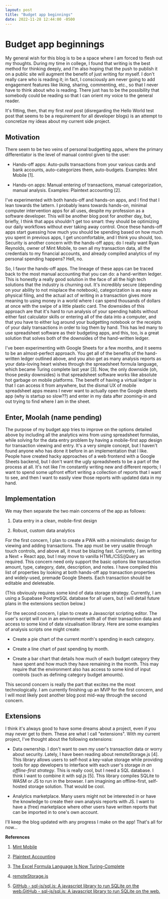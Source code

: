 ```yaml
---
layout: post
title: "Budget app beginnings"
date: 2022-11-28 12:44:00 -0500
---
```


# Budget app beginnings

My general wish for this blog is to be a space where I am forced to flesh out my thoughts. During my time in college, I found that writing is the best method for thinking deeply, and I'm also hoping that the push to publish it on a public site will augment the benefit of just writing for myself. I don't really care who is reading it; in fact, I consciously am never going to add engagement features like liking, sharing, commenting, etc., so that I never have to think about who is reading. There just has to be the possibility that somebody could be reading so that I can orient my voice to the general reader.

It's fitting, then, that my first *real* post (disregarding the Hello World test post that seems to be a requirement for all developer blogs) is an attempt to concretize my ideas about my current side project.

## Motivation

There seem to be two veins of personal budgetting apps, where the primary differentiator is the level of manual control given to the user:

- Hands-off apps: Auto-pulls transactions from your various cards and bank accounts, auto-categorizes them, auto-budgets. Examples: Mint Mobile [1].

- Hands-on apps: Manual entering of transactions, manual categorization, manual analysis. Examples: Plaintext accounting [2].

I've experimented with both hands-off and hands-on apps, and I find that I lean towards the lattern. I probably leans towards hands-on, minimal computer intervention apps for all uses, despite my profession as a software developer. This will be another blog post for another day, but, briefly, I think that apps shouldn't get too smart: they should be optimizing our daily workflows without ever taking away control. Once these hands-off apps start guessing how much you should be spending based on how much you spent in previous apps, I get uncomfortable, and I think you should, too. Security is another concern with the hands-off apps; do I really want Ryan Reynolds, owner of Mint Mobile, to own all my transaction data, all the credentials to my financial accounts, and already compiled analytics of my personal spending happens? Hell, no.

So, I favor the hands-off apps. The lineage of these apps can be traced back to the most manual accounting that you can do: a hand-written ledger. This is honestly a really good solution in the face of all the high tech solutions that the industry is churning out. It's incredibly secure (depending on your ability to not misplace the notebook), categorization is as easy as physical filing, and the actual act of writing in a transaction gives more meaning to using money in a world where I can spend thousands of dollars at once with the swipe of a little plastic card. The downsides of this approach are that it's hard to run analysis of your spending habits without either fast calculator skills or entering all of the data into a computer, and that you have to either lug around your budgetting notebook or the receipts of your daily transactions in order to log them by hand. This has led many to use spreadsheet software as their budgeting apps, and this, too, is a great solution that solves both of the downsides of the hand-written ledger.

I've been experimenting with Google Sheets for a few months, and it seems to be an almost-perfect approach. You get all of the benefits of the hand-written ledger outlined above, and you also get as many analysis reports as your data-loving heart wishes through the spreadsheet formula language, which became Turing complete last year [3]. Now, the only downside (oh, those pesky downsides) is that spreadsheet software works like absolute hot garbage on mobile platforms. The benefit of having a virtual ledger is that I can access it from anywhere, but the dismal UX of mobile spreadsheet apps means I never want to actually open the Google sheets app (why is startup so slow??) and enter in my data after zooming-in and out trying to find where I am in the sheet.

## Enter, Moolah (name pending)

The purpose of my budget app tries to improve on the options detailed above by including all the analytics wins from using spreadsheet formulas, while solving for the data entry problem by having a mobile-first app design for transaction viewing and entry. It's a very simple concept, but I haven't found anyone who has done it before in an implementation that I like. People have created hacky approaches of a web frontend with a Google Sheets backend, but I don't want the ugly spreadsheets to be a part of the process at all. It's not like I'm constantly writing new and different reports; I want to spend some upfront effort writing a collection of reports that I want to see, and then I want to easily view those reports with updated data in my hand.

## Implementation

We may then separate the two main concerns of the app as follows:

1. Data entry in a clean, mobile-first design

2. Robust, custom data analytics

For the first concern, I plan to create a PWA with a minimalistic design for viewing and adding transactions. The app must be very usable through touch controls, and above all, it must be blazing fast. Currently, I am writing a Next + React app, but I may move to vanilla HTML/CSS/jQuery as required. This concern need only support the basic options like transaction amount, type, category, date, description, and notes. I have compiled this list of properties by looking at both hands-off app transaction properties and widely-used, premade Google Sheets. Each transaction should be editable and deleteable.

(This obviously requires some kind of data storage strategy. Currently, I am using a Supabase PostgreSQL database for all users, but I will detail future plans in the extensions section below.)

For the second concern, I plan to create a Javascript scripting editor. The user's script will run in an environment with all of their transaction data and access to some kind of data vizualisation library. Here are some examples of analysis scripts one might create:

- Create a pie chart of the current month's spending in each category.

- Create a line chart of past spending by month.

- Create a bar chart that details how much of each budget category they have spent and how much they have remaining in the month. This may require that the environment also has access to some kind of input controls (such as defining category budget amounts).

This second concern is really the part that excites me the most technologically. I am currently finishing up an MVP for the first concern, and I will most likely post another blog post mid-way through the second concern.

## Extensions

I think it's always good to have some dreams about a project, even if you may never get to them. These are what I call "extensions". With my current project, I've thought about the following extensions:

- Data ownership. I don't want to own my user's transaction data or worry about security. Lately, I have been reading about remoteStorage.js [4]. This library allows users to self-host a key-value storage while providing tools for app developers to interface with each user's storage *in an offline-first strategy*. This is really cool, but I need a SQL database. I think I want to combine it with sql.js [5]. This library compiles SQLite to WASM or JS to run in the browser. I am imagining an offline-first, self-hosted storage solution. That would be cool.

- Analytics marketplace. Many users might not be interested in or have the knowledge to create their own analysis reports with JS. I want to have a (free) marketplace where other users have written reports that can be imported in to one's own account.



I'll keep the blog updated with any progress I make on the app! That's all for now...



**References**

1. [Mint Mobile](https://www.mintmobile.com/)

2. [Plaintext Accounting](https://plaintextaccounting.org/)

3. [The Excel Formula Language Is Now Turing-Complete](https://www.infoq.com/articles/excel-lambda-turing-complete/)

4. [remoteStorage.js](https://remotestorage.io/)

5. [GitHub - sql-js/sql.js: A javascript library to run SQLite on the web.](https://github.com/sql-js/sql.js/)[GitHub - sql-js/sql.js: A javascript library to run SQLite on the web.](https://github.com/sql-js/sql.js/)


